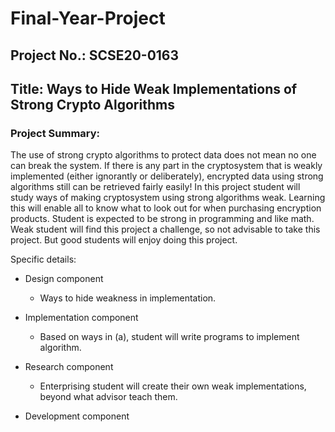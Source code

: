 # Final-Year-Project
## Project No.: SCSE20-0163
## Title: Ways to Hide Weak Implementations of Strong Crypto Algorithms

### Project Summary: 
The use of strong crypto algorithms to protect data does not mean no one can break the system. If there is any part in the cryptosystem that is weakly implemented (either ignorantly or deliberately), encrypted data using strong algorithms still can be retrieved fairly easily! In this project student will study ways of making cryptosystem using strong algorithms weak. Learning this will enable all to know what to look out for when purchasing encryption products.
Student is expected to be strong in programming and like math.
Weak student will find this project a challenge, so not advisable to take this project. But good students will enjoy doing this project.

Specific details:
* Design component
  * Ways to hide weakness in implementation.


* Implementation component
  * Based on ways in (a), student will write programs to implement algorithm.

* Research component
  * Enterprising student will create their own weak implementations, beyond what advisor teach them.

* Development component
